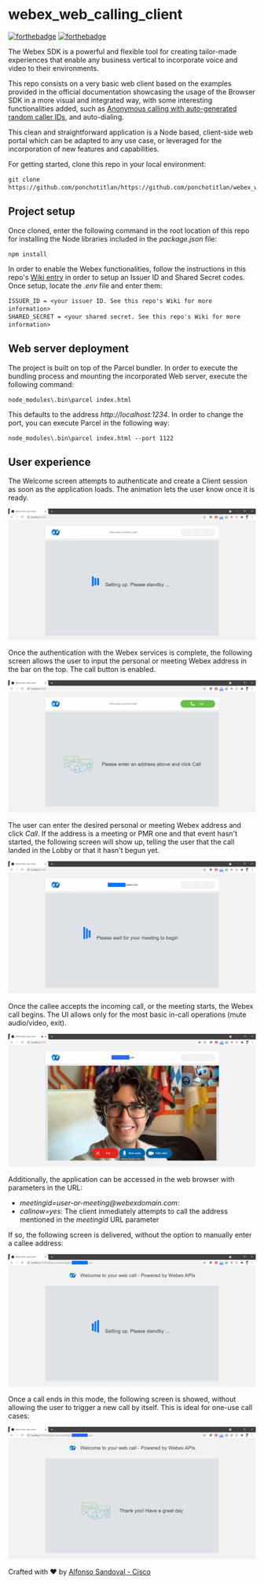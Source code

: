 # webex_web_calling_client

[![forthebadge](https://forthebadge.com/images/badges/made-with-javascript.svg)](https://forthebadge.com)
[![forthebadge](https://forthebadge.com/images/badges/built-with-love.svg)](https://forthebadge.com)

The Webex SDK is a powerful and flexible tool for creating tailor-made experiences that enable any business vertical to incorporate voice and video to their environments. 

This repo consists on a very basic web client based on the examples provided in the official documentation showcasing the usage of the Browser SDK in a more visual and integrated way, with some interesting functionalities added, such as [Anonymous calling with auto-generated random caller IDs](https://github.com/ponchotitlan/webex_web_calling_client/wiki/%F0%9F%94%91-Guest-Issuer-Token-creation-and-individual-user-anonymous-access), and auto-dialing.

This clean and straightforward application is a Node based, client-side web portal which can be adapted to any use case, or leveraged for the incorporation of new features and capabilities.

For getting started, clone this repo in your local environment:
```
git clone https://github.com/ponchotitlan/https://github.com/ponchotitlan/webex_web_calling_client.git
```

## Project setup

Once cloned, enter the following command in the root location of this repo for installing the Node libraries included in the *package.json* file:
```
npm install
```

In order to enable the Webex functionalities, follow the instructions in this repo's [Wiki entry](https://github.com/ponchotitlan/webex_web_calling_client/wiki/%F0%9F%94%91-Guest-Issuer-Token-creation-and-individual-user-anonymous-access) in order to setup an Issuer ID and Shared Secret codes. Once setup, locate the *.env* file and enter them:
```
ISSUER_ID = <your issuer ID. See this repo's Wiki for more information>
SHARED_SECRET = <your shared secret. See this repo's Wiki for more information>
```

## Web server deployment

The project is built on top of the Parcel bundler. In order to execute the bundling process and mounting the incorporated Web server, execute the following command:
```
node_modules\.bin\parcel index.html
```

This defaults to the address *http://localhost:1234*. In order to change the port, you can execute Parcel in the following way:
```
node_modules\.bin\parcel index.html --port 1122
```

## User experience

The Welcome screen attempts to authenticate and create a Client session as soon as the application loads. The animation lets the user know once it is ready.

![Loading sreen](https://github.com/ponchotitlan/webex_web_calling_client/blob/main/screenshots/SCREEN_01.PNG)

Once the authentication with the Webex services is complete, the following screen allows the user to input the personal or meeting Webex address in the bar on the top. The call button is enabled.

![Welcome sreen](https://github.com/ponchotitlan/webex_web_calling_client/blob/main/screenshots/SCREEN_02.PNG)

The user can enter the desired personal or meeting Webex address and click *Call*. If the address is a meeting or PMR one and that event hasn't started, the following screen will show up, telling the user that the call landed in the Lobby or that it hasn't begun yet.

![Lobby sreen](https://github.com/ponchotitlan/webex_web_calling_client/blob/main/screenshots/SCREEN_03.PNG)

Once the callee accepts the incoming call, or the meeting starts, the Webex call begins. The UI allows only for the most basic in-call operations (mute audio/video, exit).

![Call screen](https://github.com/ponchotitlan/webex_web_calling_client/blob/main/screenshots/SCREEN_04.png)

Additionally, the application can be accessed in the web browser with parameters in the URL:
- _meetingid=user-or-meeting@webexdomain.com_: 
- _callnow=yes_: The client inmediately attempts to call the address mentioned in the *meetingid* URL parameter

If so, the following screen is delivered, without the option to manually enter a callee address:

![Call sreen](https://github.com/ponchotitlan/webex_web_calling_client/blob/main/screenshots/SCREEN_05.PNG)

Once a call ends in this mode, the following screen is showed, without allowing the user to trigger a new call by itself. This is ideal for one-use call cases:

![Call sreen](https://github.com/ponchotitlan/webex_web_calling_client/blob/main/screenshots/SCREEN_06.PNG)

Crafted with :heart: by [Alfonso Sandoval - Cisco](https://linkedin.com/in/asandovalros)